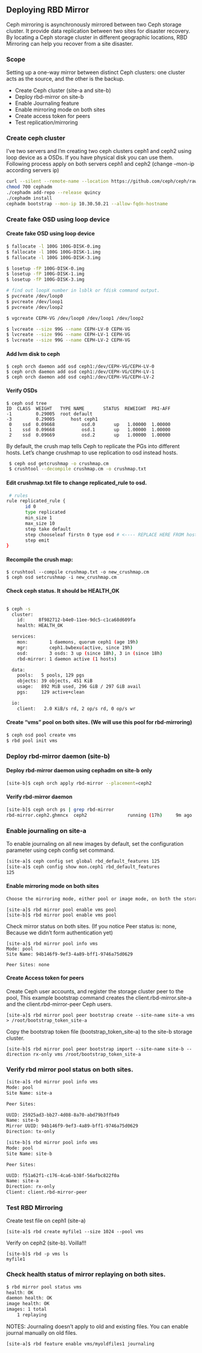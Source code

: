 ## Deploying RBD Mirror

Ceph mirroring is asynchronously mirrored between two Ceph storage cluster. It provide data replication between two sites for disaster recovery. By locating a Ceph storage cluster in different geographic locations, RBD Mirroring can help you recover from a site disaster.

### Scope

Setting up a one-way mirror between distinct Ceph clusters: one cluster acts as the source, and the other is the backup.
* Create Ceph cluster (site-a and site-b)
* Deploy rbd-mirror on site-b
* Enable Journaling feature
* Enable mirroring mode on both sites
* Create access token for peers
* Test replication/mirroring

### Create ceph cluster

I’ve two servers and I’m creating two ceph clusters ceph1 and ceph2 using loop device as a OSDs. If you have physical disk you can use them.
Following process apply on both servers ceph1 and ceph2 (change –mon-ip according servers ip)


```bash
curl --silent --remote-name --location https://github.com/ceph/ceph/raw/quincy/src/cephadm/cephadm
chmod 700 cephadm
./cephadm add-repo --release quincy
./cephadm install
cephadm bootstrap --mon-ip 10.30.50.21 --allow-fqdn-hostname 
```

### Create fake OSD using loop device


#### Create fake OSD using loop device

```bash
$ fallocate -l 100G 100G-DISK-0.img
$ fallocate -l 100G 100G-DISK-1.img
$ fallocate -l 100G 100G-DISK-3.img

$ losetup -fP 100G-DISK-0.img
$ losetup -fP 100G-DISK-1.img
$ losetup -fP 100G-DISK-3.img

# find out loopX number in lsblk or fdisk command output. 
$ pvcreate /dev/loop0
$ pvcreate /dev/loop1
$ pvcreate /dev/loop2

$ vgcreate CEPH-VG /dev/loop0 /dev/loop1 /dev/loop2

$ lvcreate --size 99G --name CEPH-LV-0 CEPH-VG
$ lvcreate --size 99G --name CEPH-LV-1 CEPH-VG
$ lvcreate --size 99G --name CEPH-LV-2 CEPH-VG 
```

#### Add lvm disk to ceph

```
$ ceph orch daemon add osd ceph1:/dev/CEPH-VG/CEPH-LV-0
$ ceph orch daemon add osd ceph1:/dev/CEPH-VG/CEPH-LV-1
$ ceph orch daemon add osd ceph1:/dev/CEPH-VG/CEPH-LV-2 
```

#### Verify OSDs
```
$ ceph osd tree
ID  CLASS  WEIGHT   TYPE NAME       STATUS  REWEIGHT  PRI-AFF
-1         0.29005  root default
-3         0.29005      host ceph1
 0    ssd  0.09668          osd.0       up   1.00000  1.00000
 1    ssd  0.09668          osd.1       up   1.00000  1.00000
 2    ssd  0.09669          osd.2       up   1.00000  1.00000 
```

By default, the crush map tells Ceph to replicate the PGs into different hosts. Let’s change crushmap to use replication to osd instead hosts.

```bash
 $ ceph osd getcrushmap -o crushmap.cm
 $ crushtool --decompile crushmap.cm -o crushmap.txt 
```

#### Edit crushmap.txt file to change replicated_rule to osd.
```bash
 # rules
rule replicated_rule {
       id 0
       type replicated
       min_size 1
       max_size 10
       step take default
       step chooseleaf firstn 0 type osd # <---- REPLACE HERE FROM host TO osd
       step emit
} 

```

#### Recompile the crush map:

```
$ crushtool --compile crushmap.txt -o new_crushmap.cm
$ ceph osd setcrushmap -i new_crushmap.cm 
```


#### Check ceph status. It should be HEALTH_OK

```bash

$ ceph -s
  cluster:
    id:     8f982712-b4e0-11ee-9dc5-c1ca68d609fa
    health: HEALTH_OK

  services:
    mon:        1 daemons, quorum ceph1 (age 19h)
    mgr:        ceph1.bwbexu(active, since 19h)
    osd:        3 osds: 3 up (since 18h), 3 in (since 18h)
    rbd-mirror: 1 daemon active (1 hosts)

  data:
    pools:   5 pools, 129 pgs
    objects: 39 objects, 451 KiB
    usage:   892 MiB used, 296 GiB / 297 GiB avail
    pgs:     129 active+clean

  io:
    client:   2.0 KiB/s rd, 2 op/s rd, 0 op/s wr 
```

#### Create “vms” pool on both sites. (We will use this pool for rbd-mirroring)

```bash
$ ceph osd pool create vms
$ rbd pool init vms 

```

### Deploy rbd-mirror daemon (site-b)
#### Deploy rbd-mirror daemon using cephadm on site-b only


```bash
[site-b]$ ceph orch apply rbd-mirror --placement=ceph2 
```

#### Verify rbd-mirror daemon


```bash 
[site-b]$ ceph orch ps | grep rbd-mirror
rbd-mirror.ceph2.ghmncx  ceph2               running (17h)     9m ago  17h    74.2M        -  17.2.7   4c9b44e95067  d509b0a4d145
```

### Enable journaling on site-a
To enable journaling on all new images by default, set the configuration parameter using ceph config set command.


```bash
[site-a]$ ceph config set global rbd_default_features 125
[site-a]$ ceph config show mon.ceph1 rbd_default_features
125 
```


#### Enable mirroring mode on both sites

```bash
Choose the mirroring mode, either pool or image mode, on both the storage clusters. (In our example we will set pool mode on “vms” pool)
```

```
[site-a]$ rbd mirror pool enable vms pool
[site-b]$ rbd mirror pool enable vms pool 
```

Check mirror status on both sites. (If you notice Peer status is: none, Because we didn’t form authentication yet)

```
[site-a]$ rbd mirror pool info vms
Mode: pool
Site Name: 94b146f9-9ef3-4a89-bff1-9746a75d0629

Peer Sites: none 
```

#### Create Access token for peers
Create Ceph user accounts, and register the storage cluster peer to the pool, This example bootstrap command creates the client.rbd-mirror.site-a and the client.rbd-mirror-peer Ceph users.

```
[site-a]$ rbd mirror pool peer bootstrap create --site-name site-a vms > /root/bootstrap_token_site-a 
```

Copy the bootstrap token file (bootstrap_token_site-a) to the site-b storage cluster.

```
[site-b]$ rbd mirror pool peer bootstrap import --site-name site-b --direction rx-only vms /root/bootstrap_token_site-a 
```

### Verify rbd mirror pool status on both sites.

```bash
[site-a]$ rbd mirror pool info vms
Mode: pool
Site Name: site-a

Peer Sites:

UUID: 25925ad3-bb27-4d08-8a70-abd79b3ffb49
Name: site-b
Mirror UUID: 94b146f9-9ef3-4a89-bff1-9746a75d0629
Direction: tx-only 
```

```bash
[site-b]$ rbd mirror pool info vms
Mode: pool
Site Name: site-b

Peer Sites:

UUID: f51a62f1-c176-4ca6-b38f-56afbc822f0a
Name: site-a
Direction: rx-only
Client: client.rbd-mirror-peer 
```


### Test RBD Mirroring
Create test file on ceph1 (site-a)

```
[site-a]$ rbd create myfile1 --size 1024 --pool vms 
```


Verify on ceph2 (site-b). Voilla!!!

```
[site-b]$ rbd -p vms ls
myfile1 
```

### Check health status of mirror replaying on both sites.

```bash
$ rbd mirror pool status vms
health: OK
daemon health: OK
image health: OK
images: 1 total
    1 replaying 
```

NOTES: Journaling doesn’t apply to old and existing files. You can enable journal manually on old files.

```bash
[site-a]$ rbd feature enable vms/myoldfiles1 journaling 
```